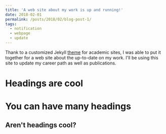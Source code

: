 ```yaml
---
title: 'A web site about my work is up and running!'
date: 2018-02-01
permalink: /posts/2018/02/blog-post-1/
tags:
  - notification
  - webpage
  - update
---
```


Thank to a customized Jekyll [theme](https://academicpages.github.io/) for academic sites, I was able to put it together for a web site about the up-to-date on my work. I'll be using this site to update my career path as well as publications.

Headings are cool
======

You can have many headings
======

Aren't headings cool?
------